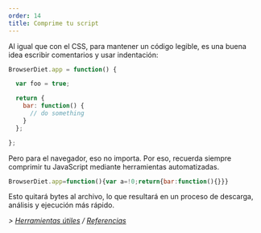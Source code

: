 ```yaml
---
order: 14
title: Comprime tu script
---
```


Al igual que con el CSS, para mantener un código legible, es una buena idea escribir comentarios y usar indentación:

```js
BrowserDiet.app = function() {

  var foo = true;

  return {
    bar: function() {
      // do something
    }
  };

};
```

Pero para el navegador, eso no importa. Por eso, recuerda siempre comprimir tu JavaScript mediante herramientas automatizadas.

```js
BrowserDiet.app=function(){var a=!0;return{bar:function(){}}}
```

Esto quitará bytes al archivo, lo que resultará en un proceso de descarga, análisis y ejecución más rápido.

*> [Herramientas útiles](https://github.com/zenorocha/browser-diet/wiki/Tools#minify-your-script) / [Referencias](https://github.com/zenorocha/browser-diet/wiki/References#minify-your-script)*